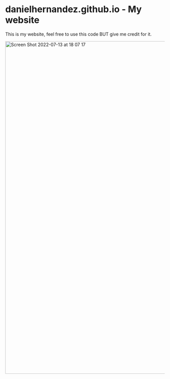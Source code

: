 # danielhernandez.github.io - My website

This is my website, feel free to use this code BUT give me credit for it.

<img width="1050" alt="Screen Shot 2022-07-13 at 18 07 17" src="https://user-images.githubusercontent.com/26985597/178836690-00a7f8c5-2630-4660-9a55-ac4352463c67.png">
